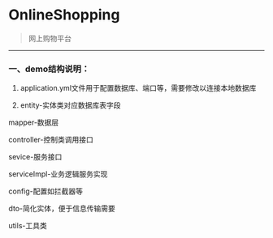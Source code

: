 # OnlineShopping
> 网上购物平台
---
### 一、demo结构说明：
1. application.yml文件用于配置数据库、端口等，需要修改以连接本地数据库

2. entity-实体类对应数据库表字段

  mapper-数据层

  controller-控制类调用接口

  sevice-服务接口

  serviceImpl-业务逻辑服务实现

  config-配置如拦截器等

  dto-简化实体，便于信息传输需要

  utils-工具类

  
